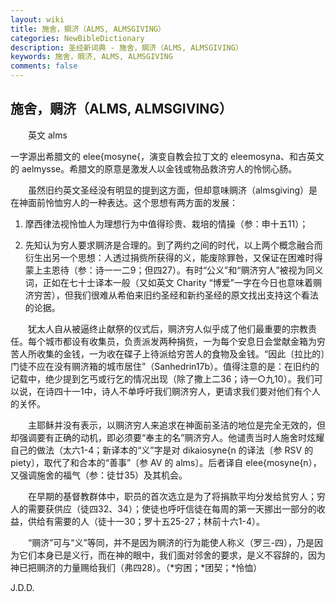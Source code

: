 ```yaml
---
layout: wiki
title: 施舍，赒济（ALMS, ALMSGIVING）
categories: NewBibleDictionary
description: 圣经新词典 - 施舍，赒济（ALMS, ALMSGIVING）
keywords: 施舍，赒济, ALMS, ALMSGIVING
comments: false
---
```


## 施舍，赒济（ALMS, ALMSGIVING）

　　英文 alms

一字源出希腊文的 elee{mosyne{，演变自教会拉丁文的 eleemosyna、和古英文的 aelmysse。希腊文的原意是激发人以金钱或物品救济穷人的怜悯心肠。

　　虽然旧约英文圣经没有明显的提到这方面，但却意味赒济（almsgiving）是在神面前怜恤穷人的一种表达。这个思想有两方面的发展：

1. 摩西律法视怜恤人为理想行为中值得珍贵、栽培的情操（参：申十五11）；

2. 先知认为穷人要求赒济是合理的。到了两约之间的时代，以上两个概念融合而衍生出另一个思想：人透过捐赀所获得的义，能废除罪咎，又保证在困难时得蒙上主恩待（参：诗一一二9；但四27）。有时“公义”和“赒济穷人”被视为同义词，正如在七十士译本一般（又如英文 Charity “博爱”一字在今日也意味着赒济穷苦），但我们很难从希伯来旧约圣经和新约圣经的原文找出支持这个看法的论据。

　　犹太人自从被逼终止献祭的仪式后，赒济穷人似乎成了他们最重要的宗教责任。每个城市都设有收集员，负责派发两种捐赀，一为每个安息日会堂献金箱为穷苦人所收集的金钱，一为收在碟子上待派给穷苦人的食物及金钱。“因此〔拉比的〕门徒不应在没有赒济箱的城市居住”（Sanhedrin17b）。值得注意的是：在旧约的记载中，绝少提到乞丐或行乞的情况出现（除了撒上二36；诗一○九10）。我们可以说，在诗四十一1中，诗人不单呼吁我们赒济穷人，更请求我们要对他们有个人的关怀。

　　主耶稣并没有表示，以赒济穷人来追求在神面前圣洁的地位是完全无效的，但却强调要有正确的动机，即必须要“奉主的名”赒济穷人。他谴责当时人施舍时炫耀自己的做法（太六1-4；新译本的“义”字是对 dikaiosyne{n 的译法〔参 RSV 的 piety〕，取代了和合本的“善事”〔参 AV 的 alms〕。后者译自 elee{mosyne{n），又强调施舍的福气（参：徒廿35）及其机会。

　　在早期的基督教群体中，职员的首次选立是为了将捐款平均分发给贫穷人；穷人的需要获供应（徒四32、34）；使徒也呼吁信徒在每周的第一天挪出一部分的收益，供给有需要的人（徒十一30；罗十五25-27；林前十六1-4）。

　　“赒济”可与“义”等同，并不是因为赒济的行为能使人称义（罗三-四），乃是因为它们本身已是义行，而在神的眼中，我们面对邻舍的要求，是义不容辞的，因为神已把赒济的力量赐给我们（弗四28）。（*穷困；*团契；*怜恤）

J.D.D.








